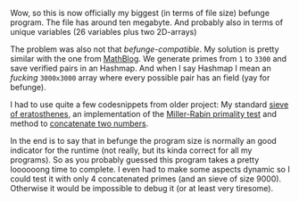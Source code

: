 Wow, so this is now officially my biggest (in terms of file size) befunge program.
The file has around ten megabyte. And probably also in terms of unique variables (26 variables plus two 2D-arrays)

The problem was also not that *befunge-compatible*.
My solution is pretty similar with the one from [MathBlog](http://www.mathblog.dk/project-euler-60-primes-concatenate/).
We generate primes from `1` to `3300` and save verified pairs in an Hashmap.
And when I say Hashmap I mean an *fucking* `3000x3000` array where every possible pair has an field (yay for befunge).

I had to use quite a few codesnippets from older project:
My standard [sieve of eratosthenes](http://en.wikipedia.org/wiki/Sieve_of_Eratosthenes), an implementation of the [Miller-Rabin primality test](http://en.wikipedia.org/wiki/Miller%E2%80%93Rabin_primality_test) and method to [concatenate two numbers](http://www.mathblog.dk/files/euler/Problem60.cs).

In the end is to say that in befunge the program size is normally an good indicator for the runtime (not really, but its kinda correct for all my programs).
So as you probably guessed this program takes a pretty loooooong time to complete.
I even had to make some aspects dynamic so I could test it with only 4 concatenated primes (and an sieve of size 9000).
Otherwise it would be impossible to debug it (or at least very tiresome).